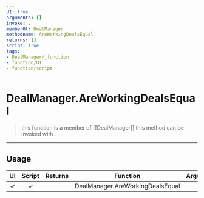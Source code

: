 ```yaml
---
UI: true
arguments: []
invoke: .
memberOf: DealManager
methodname: AreWorkingDealsEqual
returns: []
script: true
tags:
- DealManager/_function
- function/UI
- function/script
---
```

# DealManager.AreWorkingDealsEqual
> this function is a member of [[DealManager]]
> this method can be invoked with `.`
-----
## Usage
|  UI | Script | Returns | Function | Arguments |
|:---:|:------:|-------:|:--------:|:---------|
|✓|✓||DealManager.AreWorkingDealsEqual||
